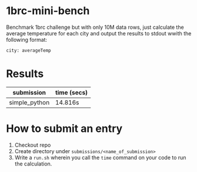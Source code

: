 # 1brc-mini-bench
Benchmark 1brc challenge but with only 10M data rows, just calculate the average
temperature for each city and output the results to stdout wwith the following format:

    city: averageTemp

# Results

|  submission   | time (secs)   |
| ------------- | ------------- |
| simple_python | 14.816s       |

# How to submit an entry

1. Checkout repo
2. Create directory under `submissions/<name_of_submission>`
3. Write a `run.sh` wherein you call the `time` command on your code to run the calculation.